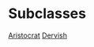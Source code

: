 <!-- TITLE: Bard -->
<!-- SUBTITLE: The messengers and entertainers of the world, Bards possess great musical talent. They chronicle the adventures of their allies, retell historical events, and provide comfort and entertainment to all -->

# Subclasses

[Aristocrat](aristrocrat)
[Dervish](dervish)